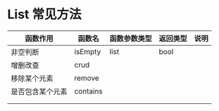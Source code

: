 # List 常见方法

| 函数作用         | 函数名   | 函数参数类型 | 返回类型 | 说明 |
| ---------------- | -------- | ------------ | -------- | ---- |
| 非空判断         | isEmpty  | list         | bool     |      |
| 增删改查         | crud     |              |          |      |
| 移除某个元素     | remove   |              |          |      |
| 是否包含某个元素 | contains |              |          |      |
|                  |          |              |          |      |
|                  |          |              |          |      |
